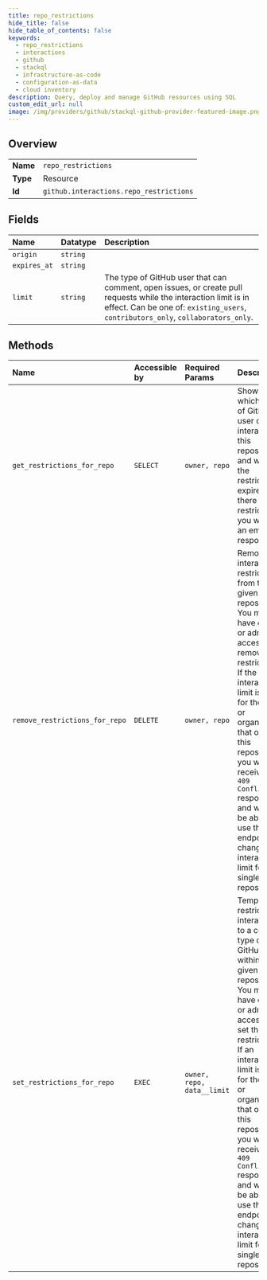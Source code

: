 ```yaml
---
title: repo_restrictions
hide_title: false
hide_table_of_contents: false
keywords:
  - repo_restrictions
  - interactions
  - github    
  - stackql
  - infrastructure-as-code
  - configuration-as-data
  - cloud inventory
description: Query, deploy and manage GitHub resources using SQL
custom_edit_url: null
image: /img/providers/github/stackql-github-provider-featured-image.png
---
```

  
    

## Overview
<table><tbody>
<tr><td><b>Name</b></td><td><code>repo_restrictions</code></td></tr>
<tr><td><b>Type</b></td><td>Resource</td></tr>
<tr><td><b>Id</b></td><td><code>github.interactions.repo_restrictions</code></td></tr>
</tbody></table>

## Fields
| Name | Datatype | Description |
|:-----|:---------|:------------|
| `origin` | `string` |  |
| `expires_at` | `string` |  |
| `limit` | `string` | The type of GitHub user that can comment, open issues, or create pull requests while the interaction limit is in effect. Can be one of: `existing_users`, `contributors_only`, `collaborators_only`. |
## Methods
| Name | Accessible by | Required Params | Description |
|:-----|:--------------|:----------------|:------------|
| `get_restrictions_for_repo` | `SELECT` | `owner, repo` | Shows which type of GitHub user can interact with this repository and when the restriction expires. If there are no restrictions, you will see an empty response. |
| `remove_restrictions_for_repo` | `DELETE` | `owner, repo` | Removes all interaction restrictions from the given repository. You must have owner or admin access to remove restrictions. If the interaction limit is set for the user or organization that owns this repository, you will receive a `409 Conflict` response and will not be able to use this endpoint to change the interaction limit for a single repository. |
| `set_restrictions_for_repo` | `EXEC` | `owner, repo, data__limit` | Temporarily restricts interactions to a certain type of GitHub user within the given repository. You must have owner or admin access to set these restrictions. If an interaction limit is set for the user or organization that owns this repository, you will receive a `409 Conflict` response and will not be able to use this endpoint to change the interaction limit for a single repository. |
